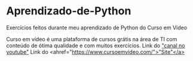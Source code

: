 # Aprendizado-de-Python
Exercícios feitos durante meu aprendizado de Python do Curso em Vídeo

Curso em vídeo é uma plataforma de cursos grátis na área de TI com conteúdo de ótima qualidade e com muitos exercícios. 
Link do <a href="https://www.youtube.com/channel/UCrWvhVmt0Qac3HgsjQK62FQ/">"canal no youtube"</a>
Link do <ahref="https://www.cursoemvideo.com/">"Site"</a>
